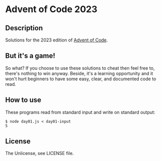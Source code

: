 # Advent of Code 2023

## Description

Solutions for the 2023 edition of [Advent of Code](http://adventofcode.com/2023).

## But it's a game!

So what? If you choose to use these solutions to cheat then feel free to, there's nothing to win anyway. Beside, it's a learning opportunity and it won't hurt beginners to have some easy, clear, and documented code to read.

## How to use

These programs read from standard input and write on standard output:

```console
$ node day01.js < day01-input
5
```

## License

The Unlicense, see LICENSE file.

